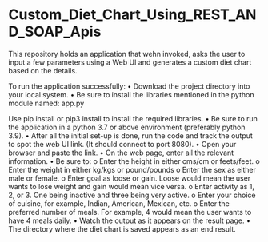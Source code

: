 # Custom_Diet_Chart_Using_REST_AND_SOAP_Apis
This repository holds an application that wehn invoked, asks the user to input a few parameters using a Web UI and generates a custom diet chart based on the details.

To run the application successfully:
•	Download the project directory into your local system.
•	Be sure to install the libraries mentioned in the python module named: app.py
 
Use pip install or pip3 install to install the required libraries.
•	Be sure to run the application in a python 3.7 or above environment (preferably python 3.9).
•	After all the initial set-up is done, run the code and track the output to spot the web UI link. (It should connect to port 8080).
•	Open your browser and paste the link.
•	On the web page, enter all the relevant information.
•	Be sure to:
o	Enter the height in either cms/cm or feets/feet.
o	Enter the weight in either kg/kgs or pound/pounds
o	Enter the sex as either male or female.
o	Enter goal as loose or gain. Loose would mean the user wants to lose weight and gain would mean vice versa.
o	Enter activity as 1, 2, or 3. One being inactive and three being very active.
o	Enter your choice of cuisine, for example, Indian, American, Mexican, etc.
o	Enter the preferred number of meals. For example, 4 would mean the user wants to have 4 meals daily.
•	Watch the output as it appears on the result page.
•	The directory where the diet chart is saved appears as an end result.
